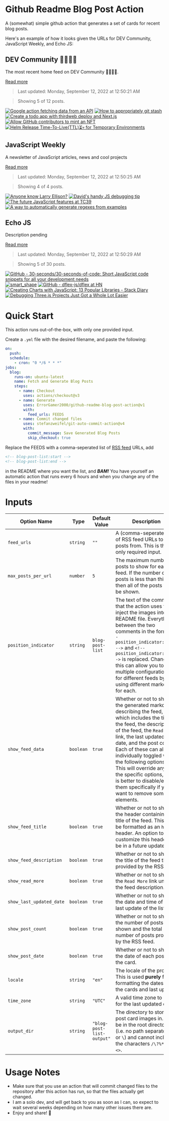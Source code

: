 # Github Readme Blog Post Action

A (somewhat) simple github action that generates a set of cards for recent blog posts.

Here's an example of how it looks given the URLs for DEV Community, JavaScript Weekly, and Echo JS:

<!-- post-list:start -->
## DEV Community 👩‍💻👨‍💻

The most recent home feed on DEV Community 👩‍💻👨‍💻.

[Read more](https://dev.to)
> Last updated: Monday, September 12, 2022 at 12:50:21 AM

> Showing 5 of 12 posts.

[![Google action fetching data from an API](https://raw.githubusercontent.com/ErrorGamer2000/github-readme-blog-post-action/main/generated_files/DEV_Community_👩‍💻👨‍💻/Google_action_fetching_data_from_an_API.svg)](https://dev.to/dailydevtips1/google-action-fetching-data-from-an-api-4lg7)
[![How to appropriately git stash](https://raw.githubusercontent.com/ErrorGamer2000/github-readme-blog-post-action/main/generated_files/DEV_Community_👩‍💻👨‍💻/How_to_appropriately_git_stash.svg)](https://dev.to/clickpesa/how-to-appropriately-git-stash-1ed3)
[![Create a todo app with thirdweb deploy and Next.js](https://raw.githubusercontent.com/ErrorGamer2000/github-readme-blog-post-action/main/generated_files/DEV_Community_👩‍💻👨‍💻/Create_a_todo_app_with_thirdweb_deploy_and_Next.js.svg)](https://dev.to/thirdweb/create-a-todo-app-with-thirdweb-deploy-and-nextjs-49l3)
[![Allow GitHub contributors to mint an NFT](https://raw.githubusercontent.com/ErrorGamer2000/github-readme-blog-post-action/main/generated_files/DEV_Community_👩‍💻👨‍💻/Allow_GitHub_contributors_to_mint_an_NFT.svg)](https://dev.to/thirdweb/allow-github-contributors-to-mint-an-nft-5a52)
[![Helm Release Time-To-Live(TTL)⏳💀 for Temporary Environments](https://raw.githubusercontent.com/ErrorGamer2000/github-readme-blog-post-action/main/generated_files/DEV_Community_👩‍💻👨‍💻/Helm_Release_Time-To-Live(TTL)⏳💀_for_Temporary_Environments.svg)](https://dev.to/rtpro/helm-release-time-to-livettl-for-temporary-environments-1239)


## JavaScript Weekly

A newsletter of JavaScript articles, news and cool projects

[Read more](https://javascriptweekly.com/)
> Last updated: Monday, September 12, 2022 at 12:50:25 AM

> Showing 4 of 4 posts.

[![Anyone know Larry Ellison?](https://raw.githubusercontent.com/ErrorGamer2000/github-readme-blog-post-action/main/generated_files/JavaScript_Weekly/Anyone_know_Larry_Ellison_.svg)](https://javascriptweekly.com/issues/605)
[![David's handy JS debugging tip](https://raw.githubusercontent.com/ErrorGamer2000/github-readme-blog-post-action/main/generated_files/JavaScript_Weekly/David's_handy_JS_debugging_tip.svg)](https://javascriptweekly.com/issues/604)
[![The future JavaScript features at TC39](https://raw.githubusercontent.com/ErrorGamer2000/github-readme-blog-post-action/main/generated_files/JavaScript_Weekly/The_future_JavaScript_features_at_TC39.svg)](https://javascriptweekly.com/issues/603)
[![A way to automatically generate regexes from examples](https://raw.githubusercontent.com/ErrorGamer2000/github-readme-blog-post-action/main/generated_files/JavaScript_Weekly/A_way_to_automatically_generate_regexes_from_examples.svg)](https://javascriptweekly.com/issues/602)


## Echo JS

Description pending

[Read more](
http://www.echojs.com
)
> Last updated: Monday, September 12, 2022 at 12:50:29 AM

> Showing 5 of 30 posts.

[![GitHub - 30-seconds/30-seconds-of-code: Short JavaScript code snippets for all your development needs](https://raw.githubusercontent.com/ErrorGamer2000/github-readme-blog-post-action/main/generated_files/_Echo_JS_/GitHub_-_30-seconds_30-seconds-of-code__Short_JavaScript_code_snippets_for_all_your_development_needs.svg)](https://github.com/30-seconds/30-seconds-of-code)
[![smart_shape](https://raw.githubusercontent.com/ErrorGamer2000/github-readme-blog-post-action/main/generated_files/_Echo_JS_/smart_shape.svg)](https://www.npmjs.com/package/smart_shape)
[![GitHub - dflex-js/dflex at HN](https://raw.githubusercontent.com/ErrorGamer2000/github-readme-blog-post-action/main/generated_files/_Echo_JS_/GitHub_-_dflex-js_dflex_at_HN.svg)](https://github.com/dflex-js/dflex)
[![Creating Charts with JavaScript: 13 Popular Libraries - Stack Diary](https://raw.githubusercontent.com/ErrorGamer2000/github-readme-blog-post-action/main/generated_files/_Echo_JS_/Creating_Charts_with_JavaScript__13_Popular_Libraries_-_Stack_Diary.svg)](https://stackdiary.com/javascript-chart-libraries/)
[![Debugging Three.js Projects Just Got a Whole Lot Easier](https://raw.githubusercontent.com/ErrorGamer2000/github-readme-blog-post-action/main/generated_files/_Echo_JS_/Debugging_Three.js_Projects_Just_Got_a_Whole_Lot_Easier.svg)](https://medium.com/@bacetools/debugging-three-js-projects-just-got-a-whole-lot-easier-451344c5b697)


<!-- post-list:end -->

# Quick Start

This action runs out-of-the-box, with only one provided input.

Create a `.yml` file with the desired filename, and paste the following:

```yml
on:
  push:
  schedule:
    - cron: "0 */6 * * *"
jobs:
  blog:
    runs-on: ubuntu-latest
    name: Fetch and Generate Blog Posts
    steps:
      - name: Checkout
        uses: actions/checkout@v3
      - name: Generate
        uses: ErrorGamer2000/github-readme-blog-post-action@v1
        with:
          feed_urls: FEEDS
      - name: Commit changed files
        uses: stefanzweifel/git-auto-commit-action@v4
        with:
          commit_message: Save Generated Blog Posts
          skip_checkout: true
```

Replace the FEEDS with a comma-seperated list of [RSS feed](https://rss.com/blog/how-do-rss-feeds-work/) URLs, add

```md
<!-- blog-post-list:start -->
<!-- blog-post-list:end -->
```

in the README where you want the list, and **_BAM!_** You have yourself an automatic action that runs every 6 hours and when you change any of the files in your readme!

# Inputs

<table>
  <thead>
    <tr>
      <th>Option Name</th>
      <th>Type</th>
      <th>Default Value</th>
      <th>Description</th>
    </tr>
  </thead>
  <tbody>
    <tr>
      <td><code>feed_urls</code></td>
      <td><code>string</code></td>
      <td><code>""</code></td>
      <td>A (comma-seperated) list of RSS feed URLs to load posts from. This is the only required input.</td>
    </tr>
    <tr>
      <td><code>max_posts_per_url</code></td>
      <td><code>number</code></td>
      <td><code>5</code></td>
      <td>The maximum number of posts to show for each feed. If the number of posts is less than this, then all of the posts will be shown.</td>
    </tr>
    <tr>
      <td><code>position_indicator</code></td>
      <td><code>string</code></td>
      <td><code>blog-post-list</code></td>
      <td>The text of the comments that the action uses to inject the images into the README file. Everything between the two comments in the form <code>&lt;!-- position_indicator:start --&gt;</code> and <code>&lt;!-- position_indicator:end --&gt;</code> is replaced. Changing this can allow you to use multiple configurations for different feeds by using different markers for each.</td>
    </tr>
    <tr>
      <td><code>show_feed_data</code></td>
      <td><code>boolean</code></td>
      <td><code>true</code></td>
      <td>Whether or not to show the generated markdown describing the feed, which includes the title of the feed, the description of the feed, the <code>Read More</code> link, the last updated date, and the post count. Each of these can also be individually toggled with the following options. This will override any of the specific options, so it is better to disable/enable them specifically if you want to remove some elements.</td>
    </tr>
    <tr>
      <td><code>show_feed_title</code></td>
      <td><code>boolean</code></td>
      <td><code>true</code></td>
      <td>Whether or not to show the header containing the title of the feed. This will be formatted as an <code>h2</code> header. An option to customize this header will be in a future update.</td>
    </tr>
    <tr>
      <td><code>show_feed_description</code></td>
      <td><code>boolean</code></td>
      <td><code>true</code></td>
      <td>Whether or not to show the title of the feed that is provided by the RSS feed.</td>
    </tr>
    <tr>
      <td><code>show_read_more</code></td>
      <td><code>boolean</code></td>
      <td><code>true</code></td>
      <td>Whether or not to show the <code>Read More</code> link under the feed description.</td>
    </tr>
    <tr>
      <td><code>show_last_updated_date</code></td>
      <td><code>boolean</code></td>
      <td><code>true</code></td>
      <td>Whether or not to show the date and time of the last update of the list.</td>
    </tr>
    <tr>
      <td><code>show_post_count</code></td>
      <td><code>boolean</code></td>
      <td><code>true</code></td>
      <td>Whether or not to show the number of posts shown and the total number of posts provided by the RSS feed.</td>
    </tr>
    <tr>
      <td><code>show_post_date</code></td>
      <td><code>boolean</code></td>
      <td><code>true</code></td>
      <td>Whether or not to show the date of each post on the card.</td>
    </tr>
    <tr>
      <td><code>locale</code></td>
      <td><code>string</code></td>
      <td><code>"en"</code></td>
      <td>The locale of the project. This is used <strong>purely</strong> for formatting the dates of the cards and last update.</td>
    </tr>
    <tr>
      <td><code>time_zone</code></td>
      <td><code>string</code></td>
      <td><code>"UTC"</code></td>
      <td>A valid time zone to use for the last updated date.</td>
    </tr>
    <tr>
      <td><code>output_dir</code></td>
      <td><code>string</code></td>
      <td><code>"blog-post-list-output"</code></td>
      <td>The directory to store the post card images in. Must be in the root directory (i.e. no path separators <code>/</code> or <code>\</code>) and cannot include the characters <code>/\?%*:|"&lt;&gt;</code>.</td>
    </tr>
<!--
    <tr>
      <td><code></code></td>
      <td><cde></cde></td>
      <td><code></code></td>
      <td></td>
    </tr>
-->
  </tbody>
</table>

# Usage Notes

- Make sure that you use an action that will commit changed files to the repository after this action has run, so that the files actually get changed.
- I am a solo dev, and will get back to you as soon as I can, so expect to wait several weeks depending on how many other issues there are.
- Enjoy and share! 🤗
